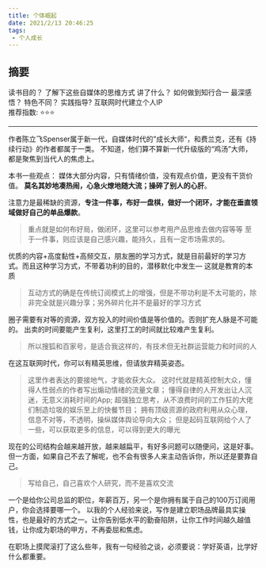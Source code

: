 ```yaml
---
title: 个体崛起
date: 2021/2/13 20:46:25
tags:
 - 个人成长
---
```


## 摘要
读书目的？ 了解下这些自媒体的思维方式 
讲了什么？ 如何做到知行合一
最深感悟？ 
特色不同？ 
实践指导?  互联网时代建立个人IP   
推荐指数:  ⭐️⭐️⭐️ 

<!-- more -->
---
作者陈立飞Spenser属于新一代，自媒体时代的”成长大师“，和费兰克，还有《持续行动》的作者都属于一类。
不知道，他们算不算新一代升级版的“鸡汤”大师，都是聚焦到当代人的焦虑上。

本书一些观点：
媒体大部分内容，只有情绪价值，没有观点价值，更没有干货价值。
**莫名其妙地凑热闹，心急火燎地随大流；操碎了别人的心肝**。

注意力是最稀缺的资源，**专注一件事，布好一盘棋，做好一个闭环，才能在垂直领域做好自己的单品爆款**。
>重点就是如何布好局，做闭环，这里可以参考用产品思维去做内容等等
>至于一件事，则应该是自己感兴趣，能持久，且有一定市场需求的。

优质的内容+高度黏性+高频交互，朋友圈的学习方式，就是目前最好的学习方式。而且这种学习方式，不带着功利的目的，潜移默化中发生— 这就是教育的本质
>互动方式的确是在传统订阅模式上的增强，但是不带功利是不太可能的，除非完全就是兴趣分享；另外碎片化并不是最好的学习方式

圈子需要有对等的资源，双方投入的时间价值是等价值的。否则扩充人脉是不可能的。
出卖的时间要能产生复利，这里打工的时间就比较难产生复利。
>所以搜狐和百家号，是适合我这样的，有技术但无社群运营能力和时间的人

在这互联网时代，你可以有精英思维，但请放弃精英姿态。
> 这里作者表达的要接地气，才能收获大众。
>这时代就是精英控制大众，懂得人性弱点的作者写出煽动情绪的流量文章；
>懂得自律的人开发出让人沉迷，无意义消耗时间的App;
>超强独立思考，从不浪费时间的工作狂的大佬们制造垃圾的娱乐至上的快餐节目；
>拥有顶级资源的政府利用从众心理，信息不对等，不透明，操纵媒体舆论导向大众；
>但是起码互联网给个人了一些，可以获取更多的信息，可以得到更大的曝光

现在的公司结构会越来越开放，越来越扁平，有好多问题可以随便问，这是好事。但一方面，如果自己不去了解呢，也不会有很多人来主动告诉你，所以还是要靠自己。
>写给自己，自己喜欢个人研究，而不是喜欢交流

一个是给你公司总监的职位，年薪百万，另一个是你拥有属于自己的100万订阅用户，你会选择要哪一个。
以我的个人经验来说，写作是建立职场品牌最具实操性，也是最好的方式之一。让你告别低水平的勤奋陷阱，让你工作时间越久越值钱，让你成为职场的甲方，不再委屈和焦虑。

在职场上摸爬滚打了这么些年，我有一句经验之谈，必须要说：学好英语，比学好什么都重要。